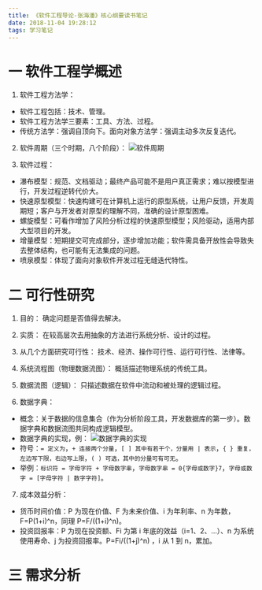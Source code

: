 ```yaml
---
title: 《软件工程导论-张海潘》核心纲要读书笔记
date: 2018-11-04 19:28:12
tags: 学习笔记
---
```

# 一 软件工程学概述
1. 软件工程方法学：
- 软件工程包括：技术、管理。
- 软件工程方法学三要素：工具、方法、过程。
- 传统方法学：强调自顶向下。面向对象方法学：强调主动多次反复迭代。

2. 软件周期（三个时期，八个阶段）：
![软件周期](图1.PNG)

3. 软件过程：
- 瀑布模型：规范、文档驱动；最终产品可能不是用户真正需求；难以按模型进行，开发过程逆转代价大。
- 快速原型模型：快速构建可在计算机上运行的原型系统，让用户反馈，开发周期短；客户与开发者对原型的理解不同，准确的设计原型困难。
- 螺旋模型：可看作增加了风险分析过程的快速原型模型；风险驱动，适用内部大型项目的开发。
- 增量模型：短期提交可完成部分，逐步增加功能；软件需具备开放性会导致失去整体结构，也可能有无法集成的问题。
- 喷泉模型：体现了面向对象软件开发过程无缝迭代特性。

# 二 可行性研究
1. 目的：
确定问题是否值得去解决。

2. 实质：
在较高层次去用抽象的方法进行系统分析、设计的过程。

3. 从几个方面研究可行性：
技术、经济、操作可行性、运行可行性、法律等。

4. 系统流程图（物理数据流图）：
概括描述物理系统的传统工具。

5. 数据流图（逻辑）：
只描述数据在软件中流动和被处理的逻辑过程。

6. 数据字典：
- 概念：关于数据的信息集合（作为分析阶段工具，开发数据库的第一步）。数据字典和数据流图共同构成逻辑模型。
- 数据字典的实现，例：
![数据字典的实现](图2.PNG)
- 符号：`= 定义为`，`+ 连接两个分量`，`[ ] 其中有若干个，分量用 | 表示`，`{ } 重复，左边写下限，右边写上限`，`( ) 可选，其中的分量可有可无`。
- 举例：`标识符 = 字母字符 + 字母数字串`，`字母数字串 = 0{字母或数字}7`，`字母或数字 = [字母字符 | 数字字符]`。

7. 成本效益分析：
- 货币时间价值：P 为现在价值、F 为未来价值、i 为年利率、n 为年数，F=P(1+i)^n，同理 P=F/((1+i)^n)。
- 投资回报率：P 为现在投资额、Fi 为第 i 年底的效益（i=1、2、...）、n 为系统使用寿命、j 为投资回报率。P=Fi/((1+j)^n) ，i 从 1 到 n，累加。

# 三 需求分析
